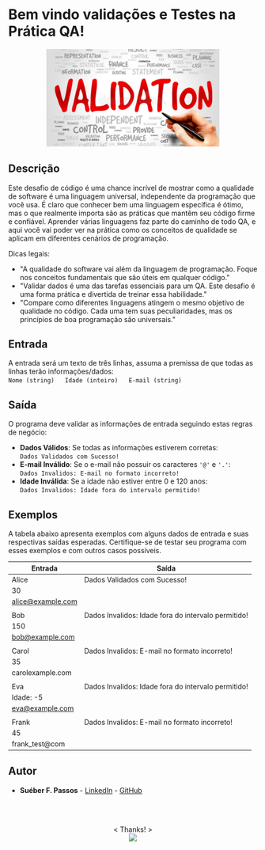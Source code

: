 # Bem vindo validações e Testes na Prática QA!

<p align="center">
  <img src='https://github.com/SueberDEV/DESAFIOS_DIO/blob/main/IMG/1581595049242.jpeg' width='350'>
  </p>


## Descrição

Este desafio de código é uma chance incrível de mostrar como a qualidade de software é uma linguagem universal, independente da programação que você usa. É claro que conhecer bem uma linguagem específica é ótimo, mas o que realmente importa são as práticas que mantêm seu código firme e confiável. Aprender várias linguagens faz parte do caminho de todo QA, e aqui você vai poder ver na prática como os conceitos de qualidade se aplicam em diferentes cenários de programação.

Dicas legais:

-   "A qualidade do software vai além da linguagem de programação. Foque nos conceitos fundamentais que são úteis em qualquer código."
-   "Validar dados é uma das tarefas essenciais para um QA. Este desafio é uma forma prática e divertida de treinar essa habilidade."
-   "Compare como diferentes linguagens atingem o mesmo objetivo de qualidade no código. Cada uma tem suas peculiaridades, mas os princípios de boa programação são universais."


## Entrada

A entrada será um texto de três linhas, assuma a premissa de que todas as linhas terão informações/dados:  
`Nome (string)  
Idade (inteiro)  
E-mail (string)`

## Saída

O programa deve validar as informações de entrada seguindo estas regras de negócio:

-   **Dados Válidos**: Se todas as informações estiverem corretas:  
    `Dados Validados com Sucesso!`
-   **E-mail Inválido**: Se o e-mail não possuir os caracteres `'@'`  e  `'.'`:  
    `Dados Invalidos: E-mail no formato incorreto!`
-   **Idade Inválida**: Se a idade não estiver entre 0 e 120 anos:  
    `Dados Invalidos: Idade fora do intervalo permitido!`

## Exemplos

A tabela abaixo apresenta exemplos com alguns dados de entrada e suas respectivas saídas esperadas. Certifique-se de testar seu programa com esses exemplos e com outros casos possíveis.





| Entrada             | Saída                                                |
|---------------------|------------------------------------------------------|
| Alice               | Dados Validados com Sucesso!                         |
| 30                  |                                                      |
| alice@example.com   |                                                      |
|                     |                                                      |
| Bob                 | Dados Invalidos: Idade fora do intervalo permitido!  |
| 150                 |                                                      |
| bob@example.com     |                                                      |
|                     |                                                      |
| Carol               | Dados Invalidos: E-mail no formato incorreto!        |
| 35                  |                                                      |
| carolexample.com    |                                                      |
|                     |                                                      |
| Eva                 | Dados Invalidos: Idade fora do intervalo permitido!  |
| Idade: -5           |                                                      |
| eva@example.com     |                                                      |
|                     |                                                      |
| Frank               | Dados Invalidos: E-mail no formato incorreto!        |
| 45                  |                                                      |
| frank_test@com      |                                                      |


## Autor

-   **Suéber F. Passos** - [LinkedIn](https://www.linkedin.com/in/sueberfp) - [GitHub](https://github.com/SueberDEV)
<br>
<br>


<p align="center">
   < Thanks! > <br>
  <img src='https://i.gifer.com/Za3R.gif' width='350'>
  </p>
